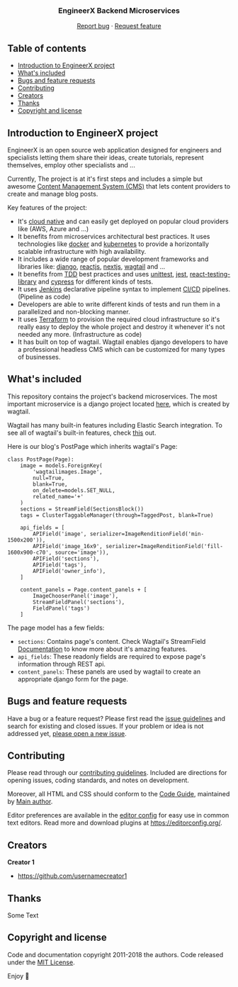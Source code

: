<p align="center">

  <h3 align="center">EngineerX Backend Microservices</h3>

  <p align="center">
    <a href="https://github.com/HsnVahedi/engineerx-backend/issues/new">Report bug</a>
    ·
    <a href="https://github.com/HsnVahedi/engineerx-backend/issues/new">Request feature</a>
  </p>
</p>


## Table of contents

- [Introduction to EngineerX project](#introduction-to-engineerx-project)
- [What's included](#whats-included)
- [Bugs and feature requests](#bugs-and-feature-requests)
- [Contributing](#contributing)
- [Creators](#creators)
- [Thanks](#thanks)
- [Copyright and license](#copyright-and-license)


## Introduction to EngineerX project

EngineerX is an open source web application designed for engineers and specialists letting them share their ideas, create tutorials, represent themselves, employ other specialists and ...

Currently, The project is at it's first steps and includes a simple but awesome [Content Management System (CMS)](https://en.wikipedia.org/wiki/Content_management_system) that lets content providers to create and manage blog posts.

Key features of the project:

- It's [cloud native](https://en.wikipedia.org/wiki/Cloud_native_computing) and can easily get deployed on popular cloud providers like (AWS, Azure and ...)
- It benefits from microservices architectural best practices. It uses technologies like [docker](https://www.docker.com/) and [kubernetes](https://kubernetes.io/) to provide a horizontally scalable infrastructure with high availability.
- It includes a wide range of popular development frameworks and libraries like: [django](https://www.djangoproject.com/), [reactjs](https://reactjs.org/), [nextjs](https://nextjs.org/), [wagtail](https://wagtail.io/) and ...
- It benefits from [TDD](https://en.wikipedia.org/wiki/Test-driven_development) best practices and uses [unittest](https://docs.python.org/3/library/unittest.html#module-unittest), [jest](https://jestjs.io/), [react-testing-library](https://testing-library.com/docs/react-testing-library/intro/) and [cypress](https://www.cypress.io/) for different kinds of tests.
- It uses [Jenkins](https://www.jenkins.io/) declarative pipeline syntax to implement [CI/CD](https://en.wikipedia.org/wiki/CI/CD) pipelines. (Pipeline as code)
- Developers are able to write different kinds of tests and run them in a parallelized and non-blocking manner.
- It uses [Terraform](https://www.terraform.io/) to provision the required cloud infrastructure so it's really easy to deploy the whole project and destroy it whenever it's not needed any more. (Infrastructure as code)
- It has built on top of wagtail. Wagtail enables django developers to have a professional headless CMS which can be customized for many types of businesses.

## What's included
This repository contains the project's backend microservices. The most important microservice is a django project located [here](https://github.com/HsnVahedi/engineerx-backend/tree/main/engineerx), which is created by wagtail.

Wagtail has many built-in features including Elastic Search integration. To see all of wagtail's built-in features, check [this](https://wagtail.io/features/#) out.

Here is our blog's PostPage which inherits wagtail's Page:

    class PostPage(Page):
        image = models.ForeignKey(
            'wagtailimages.Image',
            null=True,
            blank=True,
            on_delete=models.SET_NULL,
            related_name='+'
        )
        sections = StreamField(SectionsBlock())
        tags = ClusterTaggableManager(through=TaggedPost, blank=True)

        api_fields = [
            APIField('image', serializer=ImageRenditionField('min-1500x200')),
            APIField('image_16x9', serializer=ImageRenditionField('fill-1600x900-c70', source='image')),
            APIField('sections'),
            APIField('tags'),
            APIField('owner_info'),
        ]

        content_panels = Page.content_panels + [
            ImageChooserPanel('image'),
            StreamFieldPanel('sections'),
            FieldPanel('tags')
        ]

The page model has a few fields:

- `sections`: Contains page's content. Check Wagtail's StreamField [Documentation](https://docs.wagtail.io/en/stable/topics/streamfield.html) to know more about it's amazing features.
- `api_fields`: These readonly fields are required to expose page's information through REST api.
- `content_panels`: These panels are used by wagtail to create an appropriate django form for the page.


## Bugs and feature requests

Have a bug or a feature request? Please first read the [issue guidelines](https://reponame/blob/master/CONTRIBUTING.md) and search for existing and closed issues. If your problem or idea is not addressed yet, [please open a new issue](https://reponame/issues/new).

## Contributing

Please read through our [contributing guidelines](https://reponame/blob/master/CONTRIBUTING.md). Included are directions for opening issues, coding standards, and notes on development.

Moreover, all HTML and CSS should conform to the [Code Guide](https://github.com/mdo/code-guide), maintained by [Main author](https://github.com/usernamemainauthor).

Editor preferences are available in the [editor config](https://reponame/blob/master/.editorconfig) for easy use in common text editors. Read more and download plugins at <https://editorconfig.org/>.

## Creators

**Creator 1**

- <https://github.com/usernamecreator1>

## Thanks

Some Text

## Copyright and license

Code and documentation copyright 2011-2018 the authors. Code released under the [MIT License](https://reponame/blob/master/LICENSE).

Enjoy :metal:

